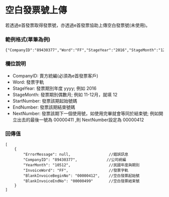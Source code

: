 # 空白發票號上傳

若透過e首發票取得發票號，亦透過e首發票協助上傳空白發票號\(未使用\)。

### 範例格式\(單筆為例\)

```
{"CompanyID":"89430377","Word":"FF","StageYear":"2016","StageMonth":"12","StartNumber":"00000000","EndNumber":"00000499","NextNumber":"00000412"}
```

### 欄位說明

* CompanyID: 賣方統編\(必須為e首發票客戶\)
* Word: 發票字軌
* StageYear: 發票期別年度 yyyy; 例如 2016
* StageMonth: 發票期別偶數月; 例如 11-12月，就填 12
* StartNumber: 發票該期起始號碼
* EndNumber: 發票該期結束號碼
* NextNumber: 發票該期下一個使用號，如使用完畢就會等同於結束號; 例如開立出去的最後一號為 00000411 ,則 NextNumber設定為 00000412

### 回傳值

```
[
    {
        "ErrorMessage": null,                 //錯誤訊息
        "CompanyID": "89430377",             //公司統編
        "YearMonth": "10512",                 //民國年度與期別
        "InvoiceWord": "FF",                  //發票字軌
        "BlankInvoiceBeginNo": "00000412",    //空白發票起始號
        "BlankInvoiceEndNo": "00000499"       //空白發票結束號
    }
]
```



